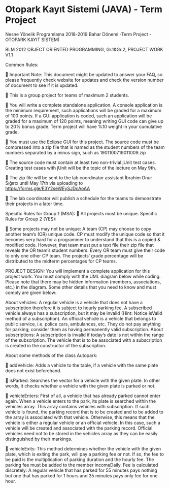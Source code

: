# Otopark Kayıt Sistemi (JAVA) - Term Project
Nesne Yönelik Programlama 2018-2019 Bahar Dönemi -Term Project -OTOPARK KAYIT SİSTEMİ

BLM 2012 OBJECT ORIENTED PROGRAMMING, Gr.1&Gr.2, PROJECT WORK V1.1 

Common Rules: 

 Important Note: This document might be updated to answer your FAQ, so please frequently check website for updates and check the version number of document to see if it is updated. 

 This is a group project for teams of maximum 2 students. 

 You will write a complete standalone application. A console application is the minimum requirement, such applications will be graded for a maximum of 100 points. If a GUI application is coded, such an application will be graded for a maximum of 120 points, meaning writing GUI code can give up to 20% bonus grade. Term project will have %10 weight in your cumulative grade.  

 You must use the Eclipse GUI for this project. The source code must be compressed into a zip file that is named as the student numbers of the team numbers separated by a minus sign, such as 1901100719011009.zip 

 The source code must contain at least two non-trivial jUnit test cases. Creating test cases with jUnit will be the topic of the lecture on May 9th. 

 The zip file will be sent to the lab coordinator assistant İbrahim Onur Sığırcı until May 17th via uploading to https://forms.gle/E3Y2seWEySJDcAoAA  

 The lab coordinator will publish a schedule for the teams to demonstrate their projects in a later time. 

Specific Rules for Group 1 (MSA): 
 All projects must be unique. 
Specific Rules for Group 2 (YES): 

 Some projects may not be unique: A team (CP) may choose to copy another team’s (OR) unique code. CP must modify the unique code so that it becomes very hard for a programmer to understand that this is a copied & modified code. However, that team must put a text file their zip file that reveals the OR team’s student numbers. Every OR team must give their code to only one other CP team. The projects’ grade percentage will be distributed to the midterm percentages for CP teams.  
 
PROJECT DESIGN:  You will implement a complete application for this project work. You must comply with the UML diagram below while coding. Please note that there may be hidden information (members, associations, etc.) in the diagram. Some other details that you need to know and must comply are given below: 

 
About vehicles: A regular vehicle is a vehicle that does not have a subscription therefore it is subject to hourly parking fee. A subscribed vehicle always has a subscription, but it may be invalid (Hint: Notice isValid method of a subscription). An official vehicle is a vehicle that belongs to public service, i.e. police cars, ambulances, etc. They do not pay anything for parking; consider them as having permanently valid subscription. 
About subscriptions: A subscription is invalid if today’s date is not within the range of the subscription. The vehicle that is to be associated with a subscription is created in the constructor of the subscription. 

About some methods of the class Autopark:  

 addVehicle: Adds a vehicle to the table, if a vehicle with the same plate does not exist beforehand. 

 isParked: Searches the vector for a vehicle with the given plate. In other words, it checks whether a vehicle with the given plate is parked or not. 

 vehicleEnters: First of all, a vehicle that has already parked cannot enter again. When a vehicle enters to the park, its plate is searched within the vehicles array. This array contains vehicles with subscription. If such vehicle is found, the parking record that is to be created and to be added to the array is associated with that vehicle. Otherwise, this means that the vehicle is either a regular vehicle or an official vehicle. In this case, such a vehicle will be created and associated with the parking record. Official vehicles need not to be stored in the vehicles array as they can be easily distinguished by their markings. 

 vehicleExits: This method determines whether the vehicle with the given plate, which is exiting the park, will pay a parking fee or not. If so, the fee to be paid is the multiplication of parking duration and the hourly fee. The parking fee must be added to the member incomeDaily. Fee is calculated discretely: A regular vehicle that has parked for 55 minutes pays nothing but one that has parked for 1 hours and 35 minutes pays only fee for one hour. 
 

